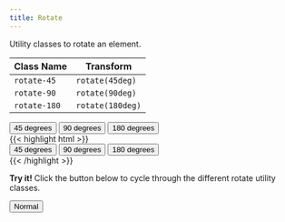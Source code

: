 ```yaml
---
title: Rotate
---
```


Utility classes to rotate an element.

<table class="table mb-4">
  <thead>
    <tr>
      <th>Class Name</th>
      <th>Transform</th>
    </tr>
  </thead>
  <tbody>
    <tr>
      <td data-label="Class Name"><code>rotate-45</code></td>
      <td data-label="Transform"><code>rotate(45deg)</code></td>
    </tr>
    <tr>
      <td data-label="Class Name"><code>rotate-90</code></td>
      <td data-label="Transform"><code>rotate(90deg)</code></td>
    </tr>
    <tr>
      <td data-label="Class Name"><code>rotate-180</code></td>
      <td data-label="Transform"><code>rotate(180deg)</code></td>
    </tr>
  </tbody>
</table>

<div class="my-6">
    <div class="button-group">
        <button class="rotate-45 button">45 degrees</button>
        <button class="rotate-90 button">90 degrees</button>
        <button class="rotate-180 button">180 degrees</button>
    </div>
</div>

<div class="mt-3 mb-4">
{{< highlight html >}}
<div class="button-group">
    <button class="rotate-45 button">45 degrees</button>
    <button class="rotate-90 button">90 degrees</button>
    <button class="rotate-180 button">180 degrees</button>
</div>
{{< /highlight >}}
</div>

<p class="mb-2">
    <i class="pi-rocket mr-1 text-negative"></i>
    <strong class="mr-1">Try it!</strong> 
    Click the button below to cycle through the different rotate utility classes.
</p>

<div class="blocks-container my-5">
    <div class="block laptop-up-4">
        <button class="button rotate-button">Normal</button>
    </div>
</div>